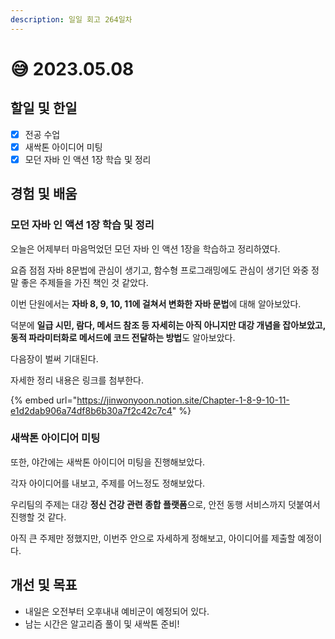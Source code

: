 ```yaml
---
description: 일일 회고 264일차
---
```


# 😅 2023.05.08

## 할일 및 한일&#x20;

* [x] 전공 수업&#x20;
* [x] 새싹톤 아이디어 미팅&#x20;
* [x] 모던 자바 인 액션 1장 학습 및 정리&#x20;

## 경험 및 배움&#x20;

### 모던 자바 인 액션 1장 학습 및 정리&#x20;

오늘은 어제부터 마음먹었던 모던 자바 인 액션 1장을 학습하고 정리하였다.

요즘 점점 자바 8문법에 관심이 생기고, 함수형 프로그래밍에도 관심이 생기던 와중 정말 좋은 주제들을 가진 책인 것 같았다.

이번 단원에서는 **자바 8, 9, 10, 11에 걸쳐서 변화한 자바 문법**에 대해 알아보았다.

덕분에 **일급 시민, 람다, 메서드 참조 등 자세히는 아직 아니지만 대강 개념을 잡아보았고, 동적 파라미터화로 메서드에 코드 전달하는 방법**도 알아보았다.

다음장이 벌써 기대된다.

자세한 정리 내용은 링크를 첨부한다.

{% embed url="https://jinwonyoon.notion.site/Chapter-1-8-9-10-11-e1d2dab906a74df8b6b30a7f2c42c7c4" %}

### 새싹톤 아이디어 미팅&#x20;

또한, 야간에는 새싹톤 아이디어 미팅을 진행해보았다.

각자 아이디어를 내보고, 주제를 어느정도 정해보았다.

우리팀의 주제는 대강 **정신 건강 관련 종합 플랫폼**으로, 안전 동행 서비스까지 덧붙여서 진행할 것 같다.

아직 큰 주제만 정했지만, 이번주 안으로 자세하게 정해보고, 아이디어를 제출할 예정이다.

## 개선 및 목표&#x20;

* 내일은 오전부터 오후내내 예비군이 예정되어 있다.&#x20;
* 남는 시간은 알고리즘 풀이 및 새싹톤 준비!&#x20;
